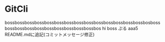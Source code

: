 # GitCli
bossbossbossbossbossbossbossbossbossbossbossbossbossbossbosbossbossbossbossbossbossbossbossbossbossbos
hi boss
ぷる
aaa5
README.mdに追記(コミットメッセージ修正)
